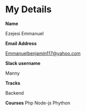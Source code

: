 # My Details #

**Name**

Ezejesi Emmanuel 

**Email Address**

Emmanuelbenjamin117@yahoo.com

**Slack username**

Manny

**Tracks**

Backend

**Courses**
Php
Node-js
Phython